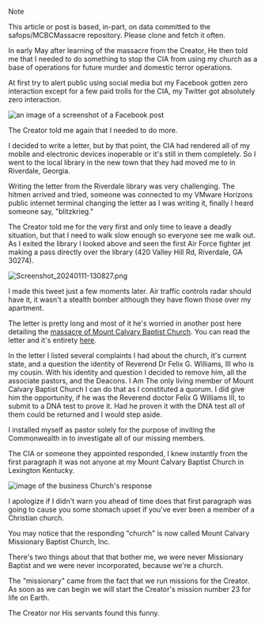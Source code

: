 > [!NOTE]
> This article or post is based, in-part, on data committed to the safops/MCBCMassacre repository. Please clone and fetch it often.

In early May after learning of the massacre from the Creator, He then told me that I needed to do something to stop the CIA from using my church as a base of operations for future murder and domestic terror operations. 

At first try to alert public using social media but my Facebook gotten zero interaction except for a few paid trolls for the CIA, my Twitter got absolutely zero interaction.

![an image of a screenshot of a Facebook post](https://github.com/MCBCMF/MCBCMassacre/blob/base/assets/images/facebook_timestamps/photo-4.png?raw=true)

The Creator told me again that I needed to do more. 

I decided to write a letter, but by that point, the CIA had rendered all of my mobile and electronic devices inoperable or it's still in them completely. So I went to the local library in the new town that they had moved me to in Riverdale, Georgia. 

Writing the letter from the Riverdale library was very challenging. The hitmen arrived and tried, someone was connected to my VMware Horizons public internet terminal changing the letter as I was writing it, finally I heard someone say, "blitzkrieg."

The Creator told me for the very first and only time to leave a deadly situation, but that I need to walk slow enough so everyone see me walk out. As I exited the library I looked above and seen the first Air Force fighter jet making a pass directly over the library (420 Valley Hill Rd, Riverdale, GA 30274).

![Screenshot_20240111-130827.png](https://github.com/safops/TAG/assets/155787787/8b14d38a-2eb9-4095-b68a-0d50ad69306d)

I made this tweet just a few moments later. Air traffic controls radar should have it, it wasn't a stealth bomber although they have flown those over my apartment. 

The letter is pretty long and most of it he's worried in another post here detailing the [massacre of Mount Calvary Baptist Church](https://github.com/safops/TAG/discussions/5). You can read the letter and it's entirety [here](https://github.com/safops/MCBCMassacre/blob/base/assets/pdf/20230506_kew_mcbc_letter.pdf). 

In the letter I listed several complaints I had about the church, it's current state, and a question the identity of Reverend Dr Felix G. Williams, III who is my cousin. With his identity and question I decided to remove him, all the associate pastors, and the Deacons. I Am The only living member of Mount Calvary Baptist Church I can do that as I constituted a quorum. I did give him the opportunity, if he was the Reverend doctor Felix G Williams III, to submit to a DNA test to prove it. Had he proven it with the DNA test all of them could be returned and I would step aside. 

I installed myself as pastor solely for the purpose of inviting the Commonwealth in to investigate all of our missing members. 

The CIA or someone they appointed responded, I knew instantly from the first paragraph it was not anyone at my Mount Calvary Baptist Church in Lexington Kentucky. 

![image of the business Church's response](https://github.com/MCBCMF/MCBCMassacre/blob/base/assets/images/doc_20230506_mbmbc_response.png?raw=true)

I apologize if I didn't warn you ahead of time does that first paragraph was going to cause you some stomach upset if you've ever been a member of a Christian church. 

You may notice that the responding "church" is now called Mount Calvary Missionary Baptist Church, Inc. 

There's two things about that that bother me, we were never Missionary Baptist and we were never incorporated, because we're a church. 

The "missionary" came from the fact that we run missions for the Creator. As soon as we can begin we will start the Creator's mission number 23 for life on Earth. 

The Creator nor His servants found this funny. 
